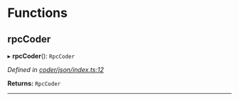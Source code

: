 

# Functions

<a id="rpccoder"></a>

##  rpcCoder

▸ **rpcCoder**(): `RpcCoder`

*Defined in [coder/json/index.ts:12](https://github.com/polkadot-js/api/blob/2b88a8f/packages/rpc-provider/src/coder/json/index.ts#L12)*

**Returns:** `RpcCoder`

___

